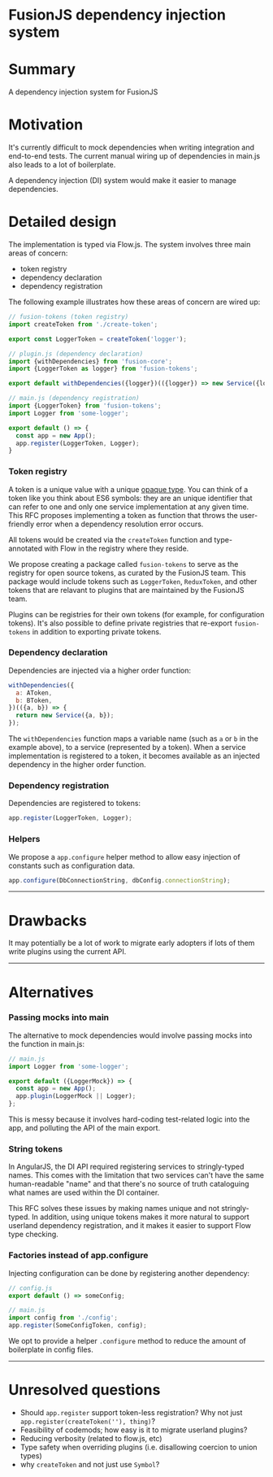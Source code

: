 # FusionJS dependency injection system

# Summary

A dependency injection system for FusionJS

# Motivation

It's currently difficult to mock dependencies when writing integration and end-to-end tests. The current manual wiring up of dependencies in main.js also leads to a lot of boilerplate.

A dependency injection (DI) system would make it easier to manage dependencies.

# Detailed design

The implementation is typed via Flow.js. The system involves three main areas of concern:

* token registry
* dependency declaration
* dependency registration

The following example illustrates how these areas of concern are wired up:

```js
// fusion-tokens (token registry)
import createToken from './create-token';

export const LoggerToken = createToken('logger');

// plugin.js (dependency declaration)
import {withDependencies} from 'fusion-core';
import {LoggerToken as logger} from 'fusion-tokens';

export default withDependencies({logger})(({logger}) => new Service({logger}));

// main.js (dependency registration)
import {LoggerToken} from 'fusion-tokens';
import Logger from 'some-logger';

export default () => {
  const app = new App();
  app.register(LoggerToken, Logger);
}
```

### Token registry

A token is a unique value with a unique [opaque type](https://en.wikipedia.org/wiki/Opaque_data_type). You can think of a token like you think about ES6 symbols: they are an unique identifier that can refer to one and only one service implementation at any given time. This RFC proposes implementing a token as function that throws the user-friendly error when a dependency resolution error occurs.

All tokens would be created via the `createToken` function and type-annotated with Flow in the registry where they reside.

We propose creating a package called `fusion-tokens` to serve as the registry for open source tokens, as curated by the FusionJS team. This package would include tokens such as `LoggerToken`, `ReduxToken`, and other tokens that are relavant to plugins that are maintained by the FusionJS team.

Plugins can be registries for their own tokens (for example, for configuration tokens). It's also possible to define private registries that re-export `fusion-tokens` in addition to exporting private tokens.

### Dependency declaration

Dependencies are injected via a higher order function:

```js
withDependencies({
  a: AToken,
  b: BToken,
})(({a, b}) => {
  return new Service({a, b});
});
```

The `withDependencies` function maps a variable name (such as `a` or `b` in the example above), to a service (represented by a token). When a service implementation is registered to a token, it becomes available as an injected dependency in the higher order function.

### Dependency registration

Dependencies are registered to tokens:

```js
app.register(LoggerToken, Logger);
```

### Helpers

We propose a `app.configure` helper method to allow easy injection of constants such as configuration data.

```js
app.configure(DbConnectionString, dbConfig.connectionString);
```

---

# Drawbacks

It may potentially be a lot of work to migrate early adopters if lots of them write plugins using the current API.

---

# Alternatives

### Passing mocks into main

The alternative to mock dependencies would involve passing mocks into the function in main.js:

```js
// main.js
import Logger from 'some-logger';

export default ({LoggerMock}) => {
  const app = new App();
  app.plugin(LoggerMock || Logger);
};
```

This is messy because it involves hard-coding test-related logic into the app, and polluting the API of the main export.

### String tokens

In AngularJS, the DI API required registering services to stringly-typed names. This comes with the limitation that two services can't have the same human-readable "name" and that there's no source of truth cataloguing what names are used within the DI container.

This RFC solves these issues by making names unique and not stringly-typed. In addition, using unique tokens makes it more natural to support userland dependency registration, and it makes it easier to support Flow type checking.

### Factories instead of app.configure

Injecting configuration can be done by registering another dependency:

```js
// config.js
export default () => someConfig;

// main.js
import config from './config';
app.register(SomeConfigToken, config);
```

We opt to provide a helper `.configure` method to reduce the amount of boilerplate in config files.

---

# Unresolved questions

* Should `app.register` support token-less registration? Why not just `app.register(createToken(''), thing)`?
* Feasibility of codemods; how easy is it to migrate userland plugins?
* Reducing verbosity (related to flow.js, etc)
* Type safety when overriding plugins (i.e. disallowing coercion to union types)
* why `createToken` and not just use `Symbol`?
